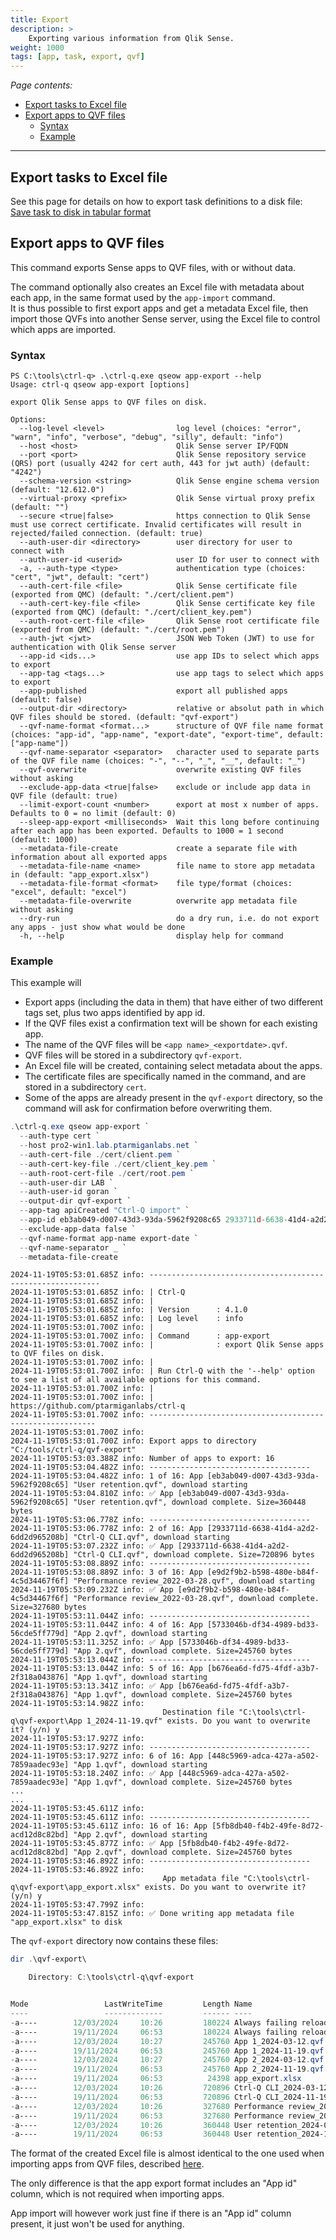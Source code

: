 ```yaml
---
title: Export
description: >
    Exporting various information from Qlik Sense.
weight: 1000
tags: [app, task, export, qvf]
---
```


<!-- {{% pageinfo %}} 
This is a placeholder page that shows you how to use this template site.
{{% /pageinfo %}} -->

*Page contents:*

- [Export tasks to Excel file](#export-tasks-to-excel-file)
- [Export apps to QVF files](#export-apps-to-qvf-files)
  - [Syntax](#syntax)
  - [Example](#example)

---

## Export tasks to Excel file

See this page for details on how to export task definitions to a disk file:  
[Save task to disk in tabular format](/docs/command/task/#save-task-to-disk-file-in-tabular-format)

## Export apps to QVF files

This command exports Sense apps to QVF files, with or without data.

The command optionally also creates an Excel file with metadata about each app, in the same format used by the `app-import` command.  
It is thus possible to first export apps and get a metadata Excel file, then import those QVFs into another Sense server, using the Excel file to control which apps are imported.

### Syntax

```text
PS C:\tools\ctrl-q> .\ctrl-q.exe qseow app-export --help
Usage: ctrl-q qseow app-export [options]

export Qlik Sense apps to QVF files on disk.

Options:
  --log-level <level>                log level (choices: "error", "warn", "info", "verbose", "debug", "silly", default: "info")
  --host <host>                      Qlik Sense server IP/FQDN
  --port <port>                      Qlik Sense repository service (QRS) port (usually 4242 for cert auth, 443 for jwt auth) (default: "4242")
  --schema-version <string>          Qlik Sense engine schema version (default: "12.612.0")
  --virtual-proxy <prefix>           Qlik Sense virtual proxy prefix (default: "")
  --secure <true|false>              https connection to Qlik Sense must use correct certificate. Invalid certificates will result in rejected/failed connection. (default: true)
  --auth-user-dir <directory>        user directory for user to connect with
  --auth-user-id <userid>            user ID for user to connect with
  -a, --auth-type <type>             authentication type (choices: "cert", "jwt", default: "cert")
  --auth-cert-file <file>            Qlik Sense certificate file (exported from QMC) (default: "./cert/client.pem")
  --auth-cert-key-file <file>        Qlik Sense certificate key file (exported from QMC) (default: "./cert/client_key.pem")
  --auth-root-cert-file <file>       Qlik Sense root certificate file (exported from QMC) (default: "./cert/root.pem")
  --auth-jwt <jwt>                   JSON Web Token (JWT) to use for authentication with Qlik Sense server
  --app-id <ids...>                  use app IDs to select which apps to export
  --app-tag <tags...>                use app tags to select which apps to export
  --app-published                    export all published apps  (default: false)
  --output-dir <directory>           relative or absolut path in which QVF files should be stored. (default: "qvf-export")
  --qvf-name-format <format...>      structure of QVF file name format (choices: "app-id", "app-name", "export-date", "export-time", default: ["app-name"])
  --qvf-name-separator <separator>   character used to separate parts of the QVF file name (choices: "-", "--", "_", "__", default: "_")
  --qvf-overwrite                    overwrite existing QVF files without asking
  --exclude-app-data <true|false>    exclude or include app data in QVF file (default: true)
  --limit-export-count <number>      export at most x number of apps. Defaults to 0 = no limit (default: 0)
  --sleep-app-export <milliseconds>  Wait this long before continuing after each app has been exported. Defaults to 1000 = 1 second (default: 1000)
  --metadata-file-create             create a separate file with information about all exported apps
  --metadata-file-name <name>        file name to store app metadata in (default: "app_export.xlsx")
  --metadata-file-format <format>    file type/format (choices: "excel", default: "excel")
  --metadata-file-overwrite          overwrite app metadata file without asking
  --dry-run                          do a dry run, i.e. do not export any apps - just show what would be done
  -h, --help                         display help for command
```

### Example

This example will

- Export apps (including the data in them) that have either of two different tags set, plus two apps identified by app id.
- If the QVF files exist a confirmation text will be shown for each existing app.
- The name of the QVF files will be `<app name>_<exportdate>.qvf`.
- QVF files will be stored in a subdirectory `qvf-export`.
- An Excel file will be created, containing select metadata about the apps.
- The certificate files are specifically named in the command, and are stored in a subdirectory `cert`.
- Some of the apps are already present in the `qvf-export` directory, so the command will ask for confirmation before overwriting them.

```powershell
.\ctrl-q.exe qseow app-export `
  --auth-type cert `
  --host pro2-win1.lab.ptarmiganlabs.net `
  --auth-cert-file ./cert/client.pem `
  --auth-cert-key-file ./cert/client_key.pem `
  --auth-root-cert-file ./cert/root.pem `
  --auth-user-dir LAB `
  --auth-user-id goran `
  --output-dir qvf-export `
  --app-tag apiCreated "Ctrl-Q import" `
  --app-id eb3ab049-d007-43d3-93da-5962f9208c65 2933711d-6638-41d4-a2d2-6dd2d965208b `
  --exclude-app-data false `
  --qvf-name-format app-name export-date `
  --qvf-name-separator _ `
  --metadata-file-create
```

```text
2024-11-19T05:53:01.685Z info: -----------------------------------------------------------
2024-11-19T05:53:01.685Z info: | Ctrl-Q
2024-11-19T05:53:01.685Z info: |
2024-11-19T05:53:01.685Z info: | Version      : 4.1.0
2024-11-19T05:53:01.685Z info: | Log level    : info
2024-11-19T05:53:01.700Z info: |
2024-11-19T05:53:01.700Z info: | Command      : app-export
2024-11-19T05:53:01.700Z info: |              : export Qlik Sense apps to QVF files on disk.
2024-11-19T05:53:01.700Z info: |
2024-11-19T05:53:01.700Z info: | Run Ctrl-Q with the '--help' option to see a list of all available options for this command.
2024-11-19T05:53:01.700Z info: |
2024-11-19T05:53:01.700Z info: | https://github.com/ptarmiganlabs/ctrl-q
2024-11-19T05:53:01.700Z info: ----------------------------------------------------------
2024-11-19T05:53:01.700Z info:
2024-11-19T05:53:01.700Z info: Export apps to directory "C:/tools/ctrl-q/qvf-export"
2024-11-19T05:53:03.388Z info: Number of apps to export: 16
2024-11-19T05:53:04.482Z info: ------------------------------------
2024-11-19T05:53:04.482Z info: 1 of 16: App [eb3ab049-d007-43d3-93da-5962f9208c65] "User retention.qvf", download starting
2024-11-19T05:53:04.810Z info: ✅ App [eb3ab049-d007-43d3-93da-5962f9208c65] "User retention.qvf", download complete. Size=360448 bytes
2024-11-19T05:53:06.778Z info: ------------------------------------
2024-11-19T05:53:06.778Z info: 2 of 16: App [2933711d-6638-41d4-a2d2-6dd2d965208b] "Ctrl-Q CLI.qvf", download starting
2024-11-19T05:53:07.232Z info: ✅ App [2933711d-6638-41d4-a2d2-6dd2d965208b] "Ctrl-Q CLI.qvf", download complete. Size=720896 bytes
2024-11-19T05:53:08.889Z info: ------------------------------------
2024-11-19T05:53:08.889Z info: 3 of 16: App [e9d2f9b2-b598-480e-b84f-4c5d34467f6f] "Performance review_2022-03-28.qvf", download starting
2024-11-19T05:53:09.232Z info: ✅ App [e9d2f9b2-b598-480e-b84f-4c5d34467f6f] "Performance review_2022-03-28.qvf", download complete. Size=327680 bytes
2024-11-19T05:53:11.044Z info: ------------------------------------
2024-11-19T05:53:11.044Z info: 4 of 16: App [5733046b-df34-4989-bd33-56cde5ff779d] "App 2.qvf", download starting
2024-11-19T05:53:11.325Z info: ✅ App [5733046b-df34-4989-bd33-56cde5ff779d] "App 2.qvf", download complete. Size=245760 bytes
2024-11-19T05:53:13.044Z info: ------------------------------------
2024-11-19T05:53:13.044Z info: 5 of 16: App [b676ea6d-fd75-4fdf-a3b7-2f318a043876] "App 1.qvf", download starting
2024-11-19T05:53:13.341Z info: ✅ App [b676ea6d-fd75-4fdf-a3b7-2f318a043876] "App 1.qvf", download complete. Size=245760 bytes
2024-11-19T05:53:14.982Z info:
                                  Destination file "C:\tools\ctrl-q\qvf-export\App 1_2024-11-19.qvf" exists. Do you want to overwrite it? (y/n) y
2024-11-19T05:53:17.927Z info:
2024-11-19T05:53:17.927Z info: ------------------------------------
2024-11-19T05:53:17.927Z info: 6 of 16: App [448c5969-adca-427a-a502-7859aadec93e] "App 1.qvf", download starting
2024-11-19T05:53:18.240Z info: ✅ App [448c5969-adca-427a-a502-7859aadec93e] "App 1.qvf", download complete. Size=245760 bytes
...
...
2024-11-19T05:53:45.611Z info:
2024-11-19T05:53:45.611Z info: ------------------------------------
2024-11-19T05:53:45.611Z info: 16 of 16: App [5fb8db40-f4b2-49fe-8d72-acd12d8c82bd] "App 2.qvf", download starting
2024-11-19T05:53:45.877Z info: ✅ App [5fb8db40-f4b2-49fe-8d72-acd12d8c82bd] "App 2.qvf", download complete. Size=245760 bytes
2024-11-19T05:53:46.892Z info: ------------------------------------
2024-11-19T05:53:46.892Z info:
                                  App metadata file "C:\tools\ctrl-q\qvf-export\app_export.xlsx" exists. Do you want to overwrite it? (y/n) y
2024-11-19T05:53:47.799Z info:
2024-11-19T05:53:47.815Z info: ✅ Done writing app metadata file "app_export.xlsx" to disk
```

The `qvf-export` directory now contains these files:

```powershell
dir .\qvf-export\
```

```powershell
    Directory: C:\tools\ctrl-q\qvf-export


Mode                 LastWriteTime         Length Name
----                 -------------         ------ ----
-a----        12/03/2024     10:26         180224 Always failing reload (no delay)_2024-03-12.qvf
-a----        19/11/2024     06:53         180224 Always failing reload (no delay)_2024-11-19.qvf
-a----        12/03/2024     10:27         245760 App 1_2024-03-12.qvf
-a----        19/11/2024     06:53         245760 App 1_2024-11-19.qvf
-a----        12/03/2024     10:27         245760 App 2_2024-03-12.qvf
-a----        19/11/2024     06:53         245760 App 2_2024-11-19.qvf
-a----        19/11/2024     06:53          24398 app_export.xlsx
-a----        12/03/2024     10:26         720896 Ctrl-Q CLI_2024-03-12.qvf
-a----        19/11/2024     06:53         720896 Ctrl-Q CLI_2024-11-19.qvf
-a----        12/03/2024     10:26         327680 Performance review_2022-03-28_2024-03-12.qvf
-a----        19/11/2024     06:53         327680 Performance review_2022-03-28_2024-11-19.qvf
-a----        12/03/2024     10:26         360448 User retention_2024-03-12.qvf
-a----        19/11/2024     06:53         360448 User retention_2024-11-19.qvf

```

The format of the created Excel file is almost identical to the one used when importing apps from QVF files, described [here](/docs/command/import/#source-file-columns-for-app-import-definitions).

The only difference is that the app export format includes an "App id" column, which is not required when importing apps.

App import will however work just fine if there is an "App id" column present, it just won't be used for anything.
